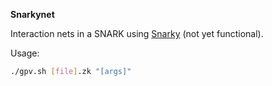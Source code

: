 **Snarkynet**

Interaction nets in a SNARK using [Snarky](https://github.com/o1-labs/snarky) (not yet functional).

Usage:

```bash
./gpv.sh [file].zk "[args]"
```
